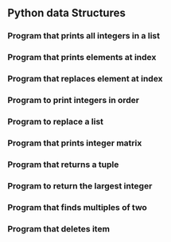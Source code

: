 ## Python data Structures
### Program that prints all integers in a list
### Program that prints elements at index
### Program that replaces element at index
### Program to print integers in order
### Program to replace a list
### Program that prints integer matrix
### Program that returns a tuple 
### Program to return the largest integer
### Program that finds multiples of two
### Program that deletes item

